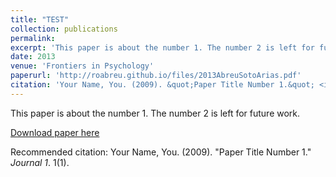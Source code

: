 ```yaml
---
title: "TEST"
collection: publications
permalink: 
excerpt: 'This paper is about the number 1. The number 2 is left for future work.'
date: 2013
venue: 'Frontiers in Psychology'
paperurl: 'http://roabreu.github.io/files/2013AbreuSotoArias.pdf'
citation: 'Your Name, You. (2009). &quot;Paper Title Number 1.&quot; <i>Journal 1</i>. 1(1).'
---
```

This paper is about the number 1. The number 2 is left for future work.

[Download paper here](https://github.com/RAbreuM/RAbreuM.github.io/blob/51f8527396b5415cf2db58a1516cc74b9f2ce185/files/2013AbreuSotoArias.pdf)

Recommended citation: Your Name, You. (2009). "Paper Title Number 1." <i>Journal 1</i>. 1(1).
